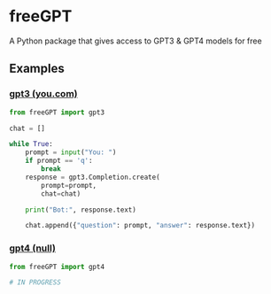 # freeGPT
A Python package that gives access to GPT3 &amp; GPT4 models for free
## Examples
### [gpt3 (you.com)](https://you.com)
```python
from freeGPT import gpt3

chat = []

while True:
    prompt = input("You: ")
    if prompt == 'q':
        break
    response = gpt3.Completion.create(
        prompt=prompt,
        chat=chat)

    print("Bot:", response.text)

    chat.append({"question": prompt, "answer": response.text})
```
### [gpt4 (null)](null)
```python
from freeGPT import gpt4

# IN PROGRESS
```
